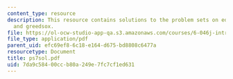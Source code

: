```yaml
---
content_type: resource
description: This resource contains solutions to the problem sets on edit distance
  and greedsox.
file: https://ol-ocw-studio-app-qa.s3.amazonaws.com/courses/6-046j-introduction-to-algorithms-sma-5503-fall-2005/7da9c58400ccb80a249e7fc7cf1ed631_ps7sol.pdf
file_type: application/pdf
parent_uid: efc69ef8-6c18-e164-d675-bd8808c6477a
resourcetype: Document
title: ps7sol.pdf
uid: 7da9c584-00cc-b80a-249e-7fc7cf1ed631
---
```

